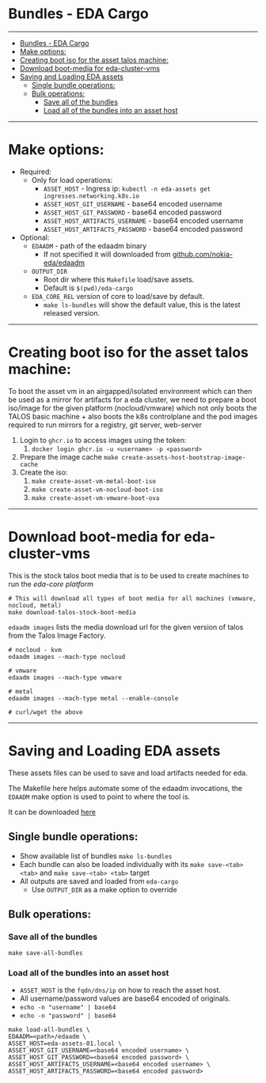 # Bundles - EDA Cargo

---

- [Bundles - EDA Cargo](#bundles---eda-cargo)
- [Make options:](#make-options)
- [Creating boot iso for the asset talos machine:](#creating-boot-iso-for-the-asset-talos-machine)
- [Download boot-media for eda-cluster-vms](#download-boot-media-for-eda-cluster-vms)
- [Saving and Loading EDA assets](#saving-and-loading-eda-assets)
  - [Single bundle operations:](#single-bundle-operations)
  - [Bulk operations:](#bulk-operations)
    - [Save all of the bundles](#save-all-of-the-bundles)
    - [Load all of the bundles into an asset host](#load-all-of-the-bundles-into-an-asset-host)

---

# Make options:

* Required:
  * Only for load operations:
    * `ASSET_HOST` - Ingress ip: `kubectl -n eda-assets get ingresses.networking.k8s.io`
    * `ASSET_HOST_GIT_USERNAME` - base64 encoded username
    * `ASSET_HOST_GIT_PASSWORD` - base64 encoded password
    * `ASSET_HOST_ARTIFACTS_USERNAME` - base64 encoded username
    * `ASSET_HOST_ARTIFACTS_PASSWORD` - base64 encoded password
* Optional:
  * `EDAADM` - path of the edaadm binary
    * If not specified it will downloaded from [github.com/nokia-eda/edaadm](https://github.com/nokia-eda/edaadm)
  * `OUTPUT_DIR`
    * Root dir where this `Makefile` load/save assets.
    * Default is `$(pwd)/eda-cargo`
  * `EDA_CORE_REL` version of core to load/save by default.
    * `make ls-bundles` will show the default value, this is the latest released version.

---

# Creating boot iso for the asset talos machine:

To boot the asset vm in an airgapped/isolated environment which
can then be used as a mirror for artifacts for a eda cluster, we
need to prepare a boot iso/image for the given platform (nocloud/vmware) which not only boots the TALOS basic machine + also boots
the k8s controlplane and the pod images required to run mirrors for a registry, git server, web-server

1. Login to `ghcr.io` to access images using the token:
   1. `docker login ghcr.io -u <username> -p <password>`
2. Prepare the image cache `make create-assets-host-bootstrap-image-cache`
3. Create the iso:
   1. `make create-asset-vm-metal-boot-iso`
   2. `make create-asset-vm-nocloud-boot-iso`
   3. `make create-asset-vm-vmware-boot-ova`

---

# Download boot-media for eda-cluster-vms

This is the stock talos boot media that is to be used to create machines to run the *eda-core platform*

```shell
# This will download all types of boot media for all machines (vmware, nocloud, metal)
make download-talos-stock-boot-media
```
`edaadm images` lists the media download url for the given version of talos from the Talos Image Factory.
```shell
# nocloud - kvm
edaadm images --mach-type nocloud

# vmware
edaadm images --mach-type vmware

# metal
edaadm images --mach-type metal --enable-console

# curl/wget the above
```

---

# Saving and Loading EDA assets

These assets files can be used to save and load artifacts needed for eda.

The Makefile here helps automate some of the edaadm invocations, the `EDAADM`
make option is used to point to where the tool is.

It can be downloaded [here](github.com/nokia-eda/edaadm)

## Single bundle operations:

* Show available list of bundles `make ls-bundles`
* Each bundle can also be loaded individually with its `make save-<tab> <tab>` and `make save-<tab> <tab>` target
* All outputs are saved and loaded from `eda-cargo`
  * Use `OUTPUT_DIR` as a make option to override

## Bulk operations:

### Save all of the bundles
```shell
make save-all-bundles
```

### Load all of the bundles into an asset host
  * `ASSET_HOST` is the `fqdn/dns/ip` on how to reach the asset host.
  * All username/password values are base64 encoded of originals.
  * `echo -n "username" | base64`
  * `echo -n "password" | base64`
```shell
make load-all-bundles \
EDAADM=<path>/edaadm \
ASSET_HOST=eda-assets-01.local \
ASSET_HOST_GIT_USERNAME=<base64 encoded username> \
ASSET_HOST_GIT_PASSWORD=<base64 encoded password> \
ASSET_HOST_ARTIFACTS_USERNAME=<base64 encoded username> \
ASSET_HOST_ARTIFACTS_PASSWORD=<base64 encoded password>
```